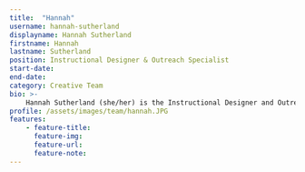 ```yaml
---
title:  "Hannah"
username: hannah-sutherland
displayname: Hannah Sutherland
firstname: Hannah
lastname: Sutherland
position: Instructional Designer & Outreach Specialist 
start-date: 
end-date:
category: Creative Team
bio: >- 
    Hannah Sutherland (she/her) is the Instructional Designer and Outreach Specialist for Arts, Music, and Powell libraries. She also serves as a co-library liaison to the Global Islam Cluster. She is particularly passionate about critical pedagogy, Universal Design for Learning and accessible and scalable online instructional design.
profile: /assets/images/team/hannah.JPG
features:
    - feature-title: 
      feature-img: 
      feature-url: 
      feature-note: 
---
```

